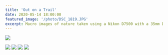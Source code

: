 ```yaml
---
title: 'Out on a Trail'
date: 2020-05-14 18:00:00
featured_image: '/photo/DSC_1819.JPG'
excerpt: Macro images of nature taken using a Nikon D7500 with a 35mm DSLR lens.
---
```

![](/images/demo/demo-landscape.jpg)
<div class="gallery" data-columns="3">
	<img src="/photo/DSC_1819.JPG">
	<img src="/photo/DSC_1825.JPG">
	<img src="/photo/DSC_1828.JPG">
	<img src="/photo/DSC_1834.JPG">
</div>
